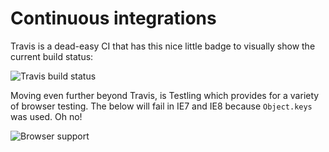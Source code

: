 Continuous integrations
==============
Travis is a dead-easy CI that has this nice little badge to visually show the current build status:

![Travis build status](https://api.travis-ci.org/tbuchok/travis-example.png)

Moving even further beyond Travis, is Testling which provides for a variety of browser testing. The below will fail in IE7 and IE8 because `Object.keys` was used. Oh no!

![Browser support](http://ci.testling.com/tbuchok/travis-example.png)